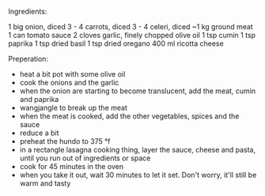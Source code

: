 Ingredients:

1 big onion, diced
3 - 4 carrots, diced
3 - 4 celeri, diced
~1 kg ground meat
1 can tomato sauce
2 cloves garlic, finely chopped
olive oil
1 tsp cumin
1 tsp paprika
1 tsp dried basil
1 tsp dried oregano
400 ml ricotta cheese

Preperation:

- heat a bit pot with some olive oil
- cook the onions and the garlic
- when the onion are starting to become translucent, add the meat, cumin and paprika
- wangjangle to break up the meat
- when the meat is cooked, add the other vegetables, spices and the sauce
- reduce a bit
- preheat the hundo to 375 °f
- in a rectangle lasagna cooking thing, layer the sauce, cheese and pasta, until you run out of ingredients or space
- cook for 45 minutes in the oven
- when you take it out, wait 30 minutes to let it set. Don't worry, it'll still be warm and tasty
